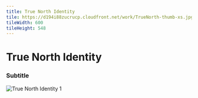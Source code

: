 ```yaml
---
title: True North Identity
tile: https://d194i88zucrucp.cloudfront.net/work/TrueNorth-thumb-xs.jpg
tileWidth: 600
tileHeight: 548
---
```


# True North Identity
### Subtitle
![True North Identity 1](https://d194i88zucrucp.cloudfront.net/work/TrueNorthIdentity1-lg.jpg)
